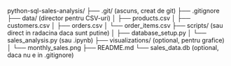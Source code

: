 python-sql-sales-analysis/
├── .git/          (ascuns, creat de git)
├── .gitignore
├── data/          (director pentru CSV-uri)
│   ├── products.csv
│   ├── customers.csv
│   ├── orders.csv
│   └── order_items.csv
├── scripts/       (sau direct in radacina daca sunt putine)
│   ├── database_setup.py
│   └── sales_analysis.py  (sau .ipynb)
├── visualizations/ (optional, pentru grafice)
│   └── monthly_sales.png 
├── README.md
└── sales_data.db  (optional, daca nu e in .gitignore) 